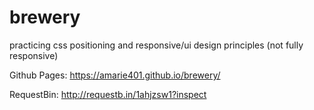 # brewery
practicing css positioning and responsive/ui design principles (not fully responsive)

Github Pages: https://amarie401.github.io/brewery/

RequestBin: http://requestb.in/1ahjzsw1?inspect
